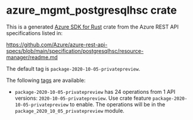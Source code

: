 # azure_mgmt_postgresqlhsc crate

This is a generated [Azure SDK for Rust](https://github.com/Azure/azure-sdk-for-rust) crate from the Azure REST API specifications listed in:

https://github.com/Azure/azure-rest-api-specs/blob/main/specification/postgresqlhsc/resource-manager/readme.md

The default tag is `package-2020-10-05-privatepreview`.

The following [tags](https://github.com/Azure/azure-sdk-for-rust/blob/main/services/tags.md) are available:

- `package-2020-10-05-privatepreview` has 24 operations from 1 API versions: `2020-10-05-privatepreview`. Use crate feature `package-2020-10-05-privatepreview` to enable. The operations will be in the `package_2020_10_05_privatepreview` module.